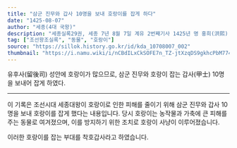 ```yaml
---
title: "삼군 진무와 갑사 10명을 보내 호랑이를 잡게 하다"
date: "1425-08-07"
author: "세종(4대 국왕)"
description: "세종실록29권, 세종 7년 8월 7일 계유 2번째기사 1425년 명 홍희(洪熙) 1년"
tag: ["조선왕조실록", "동물", "호랑이"]
source: "https://sillok.history.go.kr/id/kda_10708007_002"
thumbnail: "https://i.namu.wiki/i/nCBdILxCkSOFE7n_TZ-jtXzqDS9gkhcPbM774f01w140ClafLfkVCT9TVvQiB0h4xF8dgJRrg8OcHJSnUO3PSQ.webp"
---
```


유후사(留後司) 성안에 호랑이가 많으므로, 삼군 진무와 호랑이 잡는 갑사(甲士) 10명을 보내어 잡게 하였다.

---

이 기록은 조선시대 세종대왕이 호랑이로 인한 피해를 줄이기 위해 삼군 진무와 갑사 10명을 보내 호랑이를 잡게 했다는 내용입니다. 당시 호랑이는 농작물과 가축에 큰 피해를 주는 동물로 여겨졌으며, 이를 방지하기 위한 조치로 호랑이 사냥이 이루어졌습니다.

이러한 호랑이를 잡는 부대를 착호갑사라고 하였습니다.
